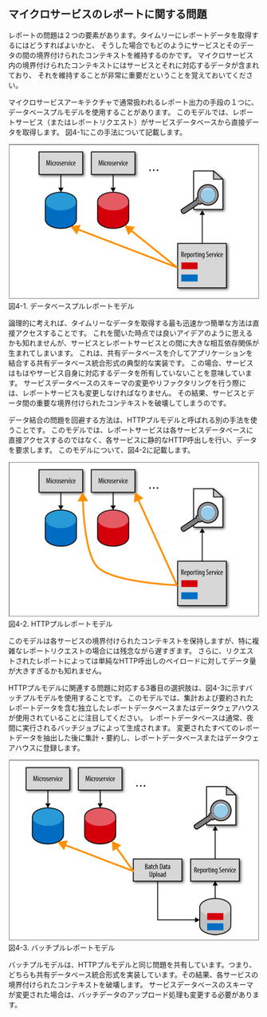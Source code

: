 ## マイクロサービスのレポートに関する問題

レポートの問題は２つの要素があります。タイムリーにレポートデータを取得するにはどうすればよいかと、
そうした場合でもどのようにサービスとそのデータの間の境界付けられたコンテキストを維持するのかです。
マイクロサービス内の境界付けられたコンテキストにはサービスとそれに対応するデータが含まれており、
それを維持することが非常に重要だということを覚えておいてください。

マイクロサービスアーキテクチャで通常扱われるレポート出力の手段の１つに、データベースプルモデルを使用することがあります。
このモデルでは、レポートサービス（またはレポートリクエスト）がサービスデータベースから直接データを取得します。
図4-1にこの手法について記載します。

![データベースプルレポートモデル](./img/4-1.png)  
図4-1. データベースプルレポートモデル

論理的に考えれば、タイムリーなデータを取得する最も迅速かつ簡単な方法は直接アクセスすることです。
これを聞いた時点では良いアイデアのように思えるかも知れませんが、サービスとレポートサービスとの間に大きな相互依存関係が生まれてしまいます。
これは、共有データベースを介してアプリケーションを結合する共有データベース統合形式の典型的な実装です。
この場合、サービスはもはやサービス自身に対応するデータを所有していないことを意味しています。
サービスデータベースのスキーマの変更やリファクタリングを行う際には、レポートサービスも変更しなければなりません。
その結果、サービスとデータ間の重要な境界付けられたコンテキストを破壊してしまうのです。

データ結合の問題を回避する方法は、HTTPプルモデルと呼ばれる別の手法を使うことです。
このモデルでは、レポートサービスは各サービスデータベースに直接アクセスするのではなく、各サービスに静的なHTTP呼出しを行い、データを要求します。
このモデルについて、図4-2に記載します。

![HTTPプルレポートモデル](./img/4-2.png)  
図4-2. HTTPプルレポートモデル

このモデルは各サービスの境界付けられたコンテキストを保持しますが、特に複雑なレポートリクエストの場合には残念ながら遅すぎます。
さらに、リクエストされたレポートによっては単純なHTTP呼出しのペイロードに対してデータ量が大きすぎるかも知れません。

HTTPプルモデルに関連する問題に対応する3番目の選択肢は、図4-3に示すバッチプルモデルを使用することです。
このモデルでは、集計および要約されたレポートデータを含む独立したレポートデータベースまたはデータウェアハウスが使用されていることに注目してください。
レポートデータベースは通常、夜間に実行されるバッチジョブによって生成されます。
変更されたすべてのレポートデータを抽出した後に集計・要約し、レポートデータベースまたはデータウェアハウスに登録します。

![バッチプルレポートモデル](./img/4-3.png)  
図4-3. バッチプルレポートモデル

バッチプルモデルは、HTTPプルモデルと同じ問題を共有しています。つまり、どちらも共有データベース統合形式を実装しています。その結果、各サービスの境界付けられたコンテキストを破壊します。
サービスデータベースのスキーマが変更された場合は、バッチデータのアップロード処理も変更する必要があります。